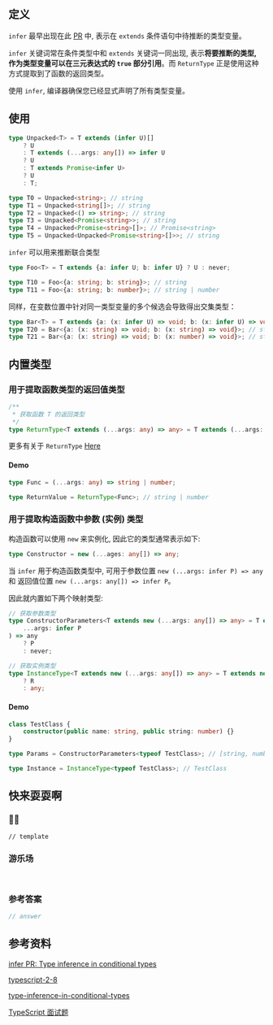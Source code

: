 ## 定义

`infer` 最早出现在此 [PR](https://github.com/Microsoft/TypeScript/pull/21496) 中, 表示在 `extends` 条件语句中待推断的类型变量。

`infer` 关键词常在条件类型中和 `extends` 关键词一同出现, 表示**将要推断的类型, 作为类型变量可以在三元表达式的 `true` 部分引用**。而 `ReturnType` 正是使用这种方式提取到了函数的返回类型。

使用 `infer`, 编译器确保您已经显式声明了所有类型变量。

## 使用

```ts
type Unpacked<T> = T extends (infer U)[]
    ? U
    : T extends (...args: any[]) => infer U
    ? U
    : T extends Promise<infer U>
    ? U
    : T;

type T0 = Unpacked<string>; // string
type T1 = Unpacked<string[]>; // string
type T2 = Unpacked<() => string>; // string
type T3 = Unpacked<Promise<string>>; // string
type T4 = Unpacked<Promise<string>[]>; // Promise<string>
type T5 = Unpacked<Unpacked<Promise<string>[]>>; // string
```

`infer` 可以用来推断联合类型

```ts
type Foo<T> = T extends {a: infer U; b: infer U} ? U : never;

type T10 = Foo<{a: string; b: string}>; // string
type T11 = Foo<{a: string; b: number}>; // string | number
```

同样，在变数位置中针对同一类型变量的多个候选会导致得出交集类型：

```ts
type Bar<T> = T extends {a: (x: infer U) => void; b: (x: infer U) => void} ? U : never;
type T20 = Bar<{a: (x: string) => void; b: (x: string) => void}>; // string
type T21 = Bar<{a: (x: string) => void; b: (x: number) => void}>; // string & number
```

## 内置类型

### 用于提取函数类型的返回值类型

```ts
/**
 * 获取函数 T 的返回类型
 */
type ReturnType<T extends (...args: any) => any> = T extends (...args: any) => infer R ? R : any;
```

更多有关于 `ReturnType` [Here](../../utility-types/#returntype-t)

#### Demo

```ts
type Func = (...args: any) => string | number;

type ReturnValue = ReturnType<Func>; // string | number
```

### 用于提取构造函数中参数 (实例) 类型

构造函数可以使用 `new` 来实例化, 因此它的类型通常表示如下:

```ts
type Constructor = new (...ages: any[]) => any;
```

当 `infer` 用于构造函数类型中, 可用于参数位置 `new (...args: infer P) => any` 和 返回值位置 `new (...args: any[]) => infer P`。

因此就内置如下两个映射类型:

```ts
// 获取参数类型
type ConstructorParameters<T extends new (...args: any[]) => any> = T extends new (
    ...args: infer P
) => any
    ? P
    : never;

// 获取实例类型
type InstanceType<T extends new (...args: any[]) => any> = T extends new (...args: any[]) => infer R
    ? R
    : any;
```

#### Demo

```ts
class TestClass {
    constructor(public name: string, public string: number) {}
}

type Params = ConstructorParameters<typeof TestClass>; // [string, numbder]

type Instance = InstanceType<typeof TestClass>; // TestClass
```

## 快来耍耍啊

### 🌰🌰

<!-- 题目 -->

```
// template
```

### 游乐场

<br />

<Editor
  value='// enjoy yourself'
/>

### 参考答案

```ts
// answer
```

## 参考资料

[infer PR: Type inference in conditional types](https://github.com/Microsoft/TypeScript/pull/21496)

[typescript-2-8](https://www.typescriptlang.org/docs/handbook/release-notes/typescript-2-8.html)

[type-inference-in-conditional-types](https://www.typescriptlang.org/docs/handbook/release-notes/typescript-2-8.html#type-inference-in-conditional-types)

[TypeScript 面试题](https://github.com/LeetCode-OpenSource/hire/blob/master/typescript_zh.md)